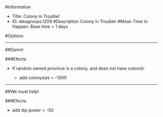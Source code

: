 #Information
 - Title: Colony in Trouble!
 - ID: ideagroups.1209
#Description
Colony in Trouble!
#Mean Time to Happen:
Base time = 1 days

#Options

___
##Damn!

###Efects:<ul><li>If random owned province is a colony, and  does not have colonist:</li><ul><li>add colonysize = -1000</li></ul></ul>

___
##We must help!

###Efects:<ul><li>add dip power = -50</li></ul>
